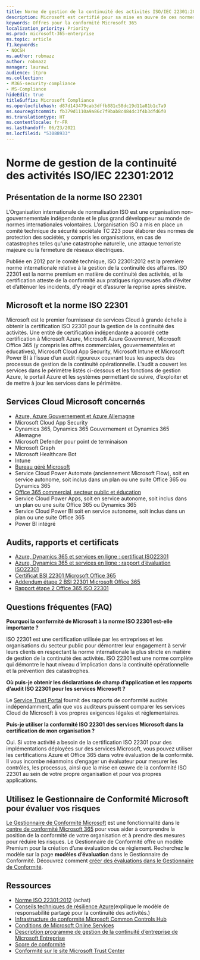 ```yaml
---
title: Norme de gestion de la continuité des activités ISO/IEC 22301:2012
description: Microsoft est certifié pour sa mise en œuvre de ces normes de gestion de la continuité des activités.
keywords: Offres pour la conformité Microsoft 365
localization_priority: Priority
ms.prod: microsoft-365-enterprise
ms.topic: article
f1.keywords:
- NOCSH
ms.author: robmazz
author: robmazz
manager: laurawi
audience: itpro
ms.collection:
- M365-security-compliance
- MS-Compliance
hideEdit: true
titleSuffix: Microsoft Compliance
ms.openlocfilehash: d87d143479cab3dffb881c58dc19d11a81b1c7a9
ms.sourcegitcommit: fb379d1110a9a86c7f9bab8c484dc3f4b3dfd6f0
ms.translationtype: HT
ms.contentlocale: fr-FR
ms.lasthandoff: 06/23/2021
ms.locfileid: "53088933"
---
```

# <a name="iso-223012012-business-continuity-management-standard"></a>Norme de gestion de la continuité des activités ISO/IEC 22301:2012

## <a name="iso-22301-overview"></a>Présentation de la norme ISO 22301

L’Organisation internationale de normalisation ISO est une organisation non-gouvernementale indépendante et le plus grand développeur au monde de normes internationales volontaires. L’organisation ISO a mis en place un comité technique de sécurité sociétale TC 223 pour élaborer des normes de protection des sociétés, y compris les organisations, en cas de catastrophes telles qu'une catastrophe naturelle, une attaque terroriste majeure ou la fermeture de réseaux électriques.

Publiée en 2012 par le comité technique, ISO 22301:2012 est la première norme internationale relative à la gestion de la continuité des affaires. ISO 22301 est la norme premium en matière de continuité des activités, et la certification atteste de la conformité aux pratiques rigoureuses afin d’éviter et d’atténuer les incidents, d’y réagir et d’assurer la reprise après sinistre.

## <a name="microsoft-and-iso-22301"></a>Microsoft et la norme ISO 22301

Microsoft est le premier fournisseur de services Cloud à grande échelle à obtenir la certification ISO 22301 pour la gestion de la continuité des activités. Une entité de certification indépendante a accordé cette certification à Microsoft Azure, Microsoft Azure Government, Microsoft Office 365 (y compris les offres commerciales, gouvernementales et éducatives), Microsoft Cloud App Security, Microsoft Intune et Microsoft Power BI à l’issue d’un audit rigoureux couvrant tous les aspects des processus de gestion de la continuité opérationnelle. L’audit a couvert les services dans le périmètre listés ci-dessous et les fonctions de gestion Azure, le portail Azure et les systèmes permettant de suivre, d’exploiter et de mettre à jour les services dans le périmètre.

## <a name="microsoft-in-scope-cloud-services"></a>Services Cloud Microsoft concernés

- [Azure, Azure Gouvernement et Azure Allemagne](https://aka.ms/AzureCompliance)
- Microsoft Cloud App Security
- Dynamics 365, Dynamics 365 Gouvernement et Dynamics 365 Allemagne
- Microsoft Defender pour point de terminaison
- Microsoft Graph
- Microsoft Healthcare Bot
- Intune
- [Bureau géré Microsoft](/microsoft-365/managed-desktop/intro/compliance)
- Service Cloud Power Automate (anciennement Microsoft Flow), soit en service autonome, soit inclus dans un plan ou une suite Office 365 ou Dynamics 365
- [Office 365 commercial, secteur public et éducation](https://go.microsoft.com/fwlink/p/?linkid=2077751)
- Service Cloud Power Apps, soit en service autonome, soit inclus dans un plan ou une suite Office 365 ou Dynamics 365
- Service Cloud Power BI soit en service autonome, soit inclus dans un plan ou une suite Office 365
- Power BI intégré

## <a name="audits-reports-and-certificates"></a>Audits, rapports et certificats

- [Azure, Dynamics 365 et services en ligne : certificat ISO22301](https://aka.ms/azureiso22301cert)
- [Azure, Dynamics 365 et services en ligne : rapport d’évaluation ISO22301](https://aka.ms/azureiso22301report)
- [Certificat BSI 22301 Microsoft Office 365](https://go.microsoft.com/fwlink/p/?linkid=2092109)
- [Addendum étape 2 BSI 22301 Microsoft Office 365](https://go.microsoft.com/fwlink/p/?linkid=2092209)
- [Rapport étape 2 Office 365 ISO 22301](https://go.microsoft.com/fwlink/p/?linkid=2092211)

## <a name="frequently-asked-questions"></a>Questions fréquentes (FAQ)

**Pourquoi la conformité de Microsoft à la norme ISO 22301 est-elle importante ?**

ISO 22301 est une certification utilisée par les entreprises et les organisations du secteur public pour démontrer leur engagement à servir leurs clients en respectant la norme internationale la plus stricte en matière de gestion de la continuité des activités. ISO 22301 est une norme complète qui démontre le haut niveau d'implication dans la continuité opérationnelle et la prévention des catastrophes.

**Où puis-je obtenir les déclarations de champ d’application et les rapports d’audit ISO 22301 pour les services Microsoft ?**

Le [Service Trust Portal](https://aka.ms/stphelp) fournit des rapports de conformité audités indépendamment, afin que vos auditeurs puissent comparer les services Cloud de Microsoft à vos propres exigences légales et réglementaires.

**Puis-je utiliser la conformité ISO 22301 des services Microsoft dans la certification de mon organisation ?**

Oui. Si votre activité a besoin de la certification ISO 22301 pour des implémentations déployées sur des services Microsoft, vous pouvez utiliser les certifications Azure et Office 365 dans votre évaluation de la conformité. Il vous incombe néanmoins d’engager un évaluateur pour mesurer les contrôles, les processus, ainsi que la mise en œuvre de la conformité ISO 22301 au sein de votre propre organisation et pour vos propres applications.

## <a name="use-microsoft-compliance-manager-to-assess-your-risk"></a>Utilisez le Gestionnaire de Conformité Microsoft pour évaluer vos risques

[Le Gestionnaire de Conformité Microsoft](/microsoft-365/compliance/compliance-manager) est une fonctionnalité dans le [centre de conformité Microsoft 365](/microsoft-365/compliance/microsoft-365-compliance-center) pour vous aider à comprendre la position de la conformité de votre organisation et à prendre des mesures pour réduire les risques. Le Gestionnaire de Conformité offre un modèle Premium pour la création d’une évaluation de ce règlement. Recherchez le modèle sur la page **modèles d’évaluation** dans le Gestionnaire de Conformité. Découvrez comment [créer des évaluations dans le Gestionnaire de Conformité](/microsoft-365/compliance/compliance-manager-assessments).

## <a name="resources"></a>Ressources

- [Norme ISO 22301:2012](https://www.iso.org/iso/home/store/catalogue_tc/catalogue_detail.htm?csnumber=50038) (achat)
- [Conseils techniques de résilience Azure](/azure/architecture/framework/resiliency/overview)(explique le modèle de responsabilité partagé pour la continuité des activités.)
- [Infrastructure de conformité Microsoft Common Controls Hub](https://www.microsoft.com/trustcenter/common-controls-hub)
- [Conditions de Microsoft Online Services](https://aka.ms/Online-Services-Terms)
- [Description programme de gestion de la continuité d’entreprise de Microsoft Entreprise](https://go.microsoft.com/fwlink/p/?linkid=2092212)
- [Score de conformité](/microsoft-365/compliance/compliance-manager)
- [Conformité sur le site Microsoft Trust Center](https://www.microsoft.com/trust-center/compliance/compliance-overview)
